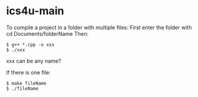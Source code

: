 # ics4u-main

To compile a project in a folder with multiple files:
First enter the folder with cd Documents/folderName
Then: 

```
$ g++ *.cpp -o xxx
$ ./xxx
```
xxx can be any name?

If there is one file:

``` 
$ make fileName
$ ./fileName
```
